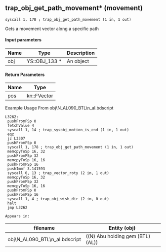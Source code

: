 ## trap_obj_get_path_movement* (movement)

`syscall 1, 178 ; trap_obj_get_path_movement (1 in, 1 out)`

Gets a movement vector along a specific path

#### Input parameters
| Name | Type | Description
|------|------|------------
| obj   | YS::OBJ_133 *   | An object


#### Return Parameters
| Name | Type
|------|-----
| pos   | kn::FVector   
Example Usage From obj\N_AL090_BTL\n_al.bdscript
```plaintext
L3262:
 pushFromFSp 0
 fetchValue 4
 syscall 1, 14 ; trap_sysobj_motion_is_end (1 in, 1 out)
 eqz 
 jz L3307
 pushFromFSp 0
 syscall 1, 178 ; trap_obj_get_path_movement (1 in, 1 out)
 memcpyToSp 16, 32
 pushFromPSp 32
 memcpyToSp 16, 16
 pushFromPSp 16
 pushImmf 3.141593
 syscall 0, 13 ; trap_vector_roty (2 in, 1 out)
 memcpyToSp 16, 32
 pushFromPSp 32
 memcpyToSp 16, 16
 pushFromFSp 0
 pushFromPSp 16
 syscall 1, 4 ; trap_obj_wish_dir (2 in, 0 out)
 halt 
 jmp L3262
```





	Appears in:
| filename | Entity (obj)
|----------|-------------
| obj\N_AL090_BTL\n_al.bdscript       | ((N) Abu holding gem (BTL) (AL))          



